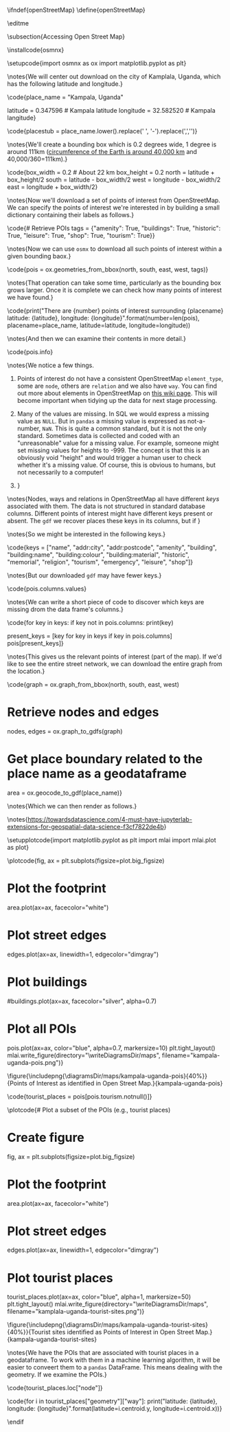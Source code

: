 \ifndef{openStreetMap}
\define{openStreetMap}

\editme


\subsection{Accessing Open Street Map}

\installcode{osmnx}

\setupcode{import osmnx as ox
import matplotlib.pyplot as plt}

\notes{We will center out download on the city of Kamplala, Uganda, which has the following latitude and longitude.}

\code{place_name = "Kampala, Uganda"

latitude = 0.347596 # Kampala latitude
longitude = 32.582520 # Kampala langitude}

\code{placestub = place_name.lower().replace(' ', '-').replace(',','')}

\notes{We'll create a bounding box which is 0.2 degrees wide, 1 degree is around 111km ([circumference of the Earth is around 40,000 km](https://en.wikipedia.org/wiki/Metre) and 40,000/360=111km).}

\code{box_width = 0.2 # About 22 km
box_height = 0.2
north = latitude + box_height/2
south = latitude - box_width/2
west = longitude - box_width/2
east = longitude + box_width/2}

\notes{Now we'll download a set of points of interest from OpenStreetMap. We can specify the points of interest we're interested in by building a small dictionary containing their labels as follows.}

\code{# Retrieve POIs
tags = {"amenity": True, 
        "buildings": True, 
		"historic": True, 
		"leisure": True, 
		"shop": True, 
		"tourism": True}}

\notes{Now we can use `osmx` to download all such points of interest within a given bounding baox.}

\code{pois = ox.geometries_from_bbox(north, south, east, west, tags)}

\notes{That operation can take some time, particularly as the bounding box grows larger. Once it is complete we can check how many points of interest we have found.}

\code{print("There are {number} points of interest surrounding {placename} latitude: {latitude}, longitude: {longitude}".format(number=len(pois), placename=place_name, latitude=latitude, longitude=longitude))

\notes{And then we can examine their contents in more detail.}

\code{pois.info}

\notes{We notice a few things.

1. Points of interest do not have a consistent OpenStreetMap `element_type`, some are `node`, others are `relation` and we also have `way`. You can find out more about elements in OpenStreetMap on [this wiki page](https://wiki.openstreetmap.org/wiki/Elements). This will become important when tidying up the data for next stage processing.

2. Many of the values are missing. In SQL we would express a missing value as `NULL`. But in `pandas` a missing value is expressed as not-a-number, `NaN`. This is quite a common standard, but it is not the only standard. Sometimes data is collected and coded with an "unreasonable" value for a missing value. For example, someone might set missing values for heights to -999. The concept is that this is an obviously void "height" and would trigger a human user to check whether it's a missing value. Of course, this is obvious to humans, but not necessarily to a computer!

3. }

\notes{Nodes, ways and relations in OpenStreetMap all have different *keys* associated with them. The data is not structured in standard database columns. Different points of interest might have different keys present or absent. The `gdf` we recover places these keys in its columns, but if }

\notes{So we might be interested in the following keys.}

\code{keys = ["name",
        "addr:city",
        "addr:postcode",
        "amenity",
        "building",
        "building:name",
        "building:colour",
        "building:material",
        "historic",
		"memorial",
        "religion",
        "tourism",
        "emergency",
        "leisure",
        "shop"]}

\notes{But our downloaded `gdf` may have fewer keys.}

\code{pois.columns.values}

\notes{We can write a short piece of code to discover which keys are missing drom the data frame's columns.}

\code{for key in keys:
    if key not in pois.columns:
        print(key)
        
present_keys = [key for key in keys if key in pois.columns]
pois[present_keys]}

\notes{This gives us the relevant points of interest (part of the map). If we'd like to see the entire street network, we can download the entire graph from the location.}

\code{graph = ox.graph_from_bbox(north, south, east, west)

# Retrieve nodes and edges
nodes, edges = ox.graph_to_gdfs(graph)

# Get place boundary related to the place name as a geodataframe
area = ox.geocode_to_gdf(place_name)}

\notes{Which we can then render as follows.}

\notes{<https://towardsdatascience.com/4-must-have-jupyterlab-extensions-for-geospatial-data-science-f3cf7822de4b>}

\setupplotcode{import matplotlib.pyplot as plt
import mlai
import mlai.plot as plot}

\plotcode{fig, ax = plt.subplots(figsize=plot.big_figsize)

# Plot the footprint
area.plot(ax=ax, facecolor="white")

# Plot street edges
edges.plot(ax=ax, linewidth=1, edgecolor="dimgray")

# Plot buildings
#buildings.plot(ax=ax, facecolor="silver", alpha=0.7)

# Plot all POIs 
pois.plot(ax=ax, color="blue", alpha=0.7, markersize=10)
plt.tight_layout()
mlai.write_figure(directory="\writeDiagramsDir/maps", filename="kampala-uganda-pois.png")}

\figure{\includepng{\diagramsDir/maps/kampala-uganda-pois}{40%}}{Points of Interest as identified in Open Street Map.}{kampala-uganda-pois}


\code{tourist_places = pois[pois.tourism.notnull()]}

\plotcode{# Plot a subset of the POIs (e.g., tourist places)
# Create figure
fig, ax = plt.subplots(figsize=plot.big_figsize)

# Plot the footprint
area.plot(ax=ax, facecolor="white")

# Plot street edges
edges.plot(ax=ax, linewidth=1, edgecolor="dimgray")

# Plot tourist places 
tourist_places.plot(ax=ax, color="blue", alpha=1, markersize=50)
plt.tight_layout()
mlai.write_figure(directory="\writeDiagramsDir/maps", filename="kamplala-uganda-tourist-sites.png")}

\figure{\includepng{\diagramsDir/maps/kampala-uganda-tourist-sites}{40%}}{Tourist sites identified as Points of Interest in Open Street Map.}{kampala-uganda-tourist-sites}


\notes{We have the POIs that are associated with tourist places in a geodataframe. To work with them in a machine learning algorithm, it will be easier to conveert them to a `pandas` DataFrame. This means dealing with the geometry. If we examine the POIs.}

\code{tourist_places.loc["node"]}

\code{for i in tourist_places["geometry"]["way"]:
    print("latitude: {latitude}, longitude: {longitude}".format(latitude=i.centroid.y, longitude=i.centroid.x))}



\endif
